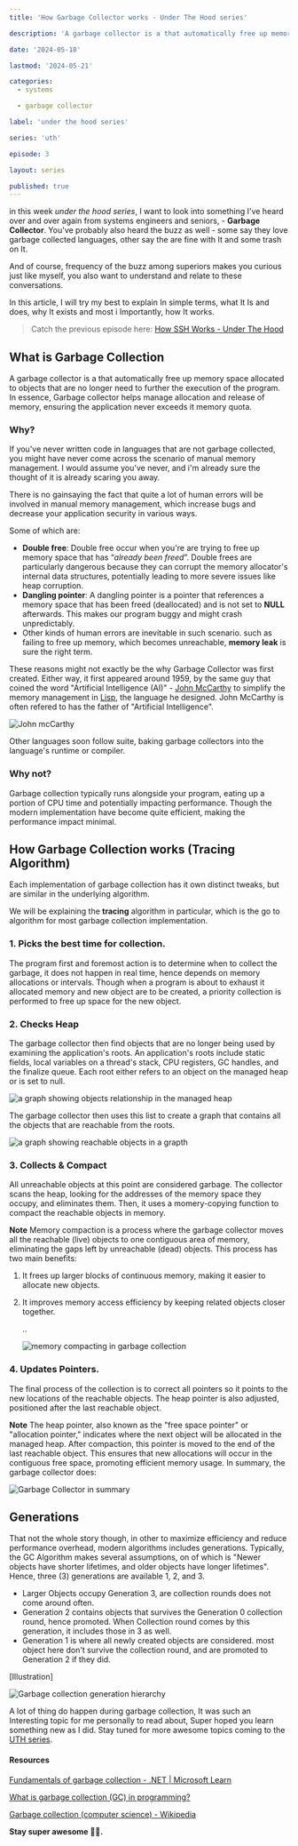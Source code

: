```yaml
---
title: 'How Garbage Collector works - Under The Hood series'

description: 'A garbage collector is a that automatically free up memory space allocated to objects that are no longer need to further the execution of the program.'

date: '2024-05-18'

lastmod: '2024-05-21'

categories:
  - systems

  - garbage collector

label: 'under the hood series'

series: 'uth'

episode: 3

layout: series

published: true
---
```


in this week _under the hood series_, I want to look into something I've heard over and over again from systems engineers and seniors, - **Garbage Collector**. You've probably also heard the buzz as well - some say they love garbage collected languages, other say the are fine with It and some trash on It.

And of course, frequency of the buzz among superiors makes you curious just like myself, you also want to understand and relate to these conversations.

In this article, I will try my best to explain In simple terms, what It Is and does, why It exists and most i
Importantly, how It works.

> Catch the previous episode here:
> [How SSH Works - Under The Hood](https://www.yaqeen.me/blog/how-ssh-works-under-the-hood)

## What is Garbage Collection

A garbage collector is a that automatically free up memory space allocated to objects that are no longer need to further the execution of the program.
In essence, Garbage collector helps manage allocation and release of memory, ensuring the application never exceeds it memory quota.

### Why?

If you've never written code in languages that are not garbage collected, you might have never come across the scenario of manual memory management. I would assume you've never, and i'm already sure the thought of it is already scaring you away.

There is no gainsaying the fact that quite a lot of human errors will be involved in manual memory management, which increase bugs and decrease your application security in various ways.

Some of which are:

- **Double free**:
  Double free occur when you're are trying to free up memory space that has “_already been freed_”. Double frees are particularly dangerous because they can corrupt the memory allocator's internal data structures, potentially leading to more severe issues like heap corruption.
- **Dangling pointer**:
  A dangling pointer is a pointer that references a memory space that has been freed (deallocated) and is not set to **NULL** afterwards. This makes our program buggy and might crash unpredictably.
- Other kinds of human errors are inevitable in such scenario. such as failing to free up memory, which becomes unreachable, **memory leak** is sure the right term.

These reasons might not exactly be the why Garbage Collector was first created. Either way, it first appeared around 1959, by the same guy that coined the word "Artificial Intelligence (AI)" - [John McCarthy](<https://en.wikipedia.org/wiki/John_McCarthy_(computer_scientist)>) to simplify the memory management in [Lisp](<https://en.wikipedia.org/wiki/Lisp_(programming_language)>), the language he designed. John McCarthy is often refered to has the father of "Artificial Intelligence".

![John mcCarthy](https://static.independent.co.uk/s3fs-public/thumbnails/image/2011/10/31/20/48-John-McCarthy-AP.jpg?quality=75&width=1250&crop=3%3A2%2Csmart&auto=webp)

Other languages soon follow suite, baking garbage collectors into the language's runtime or compiler.

### Why not?

Garbage collection typically runs alongside your program, eating up a portion of CPU time and potentially impacting performance. Though the modern implementation have become quite efficient, making the performance impact minimal.

## How Garbage Collection works (Tracing Algorithm)

Each implementation of garbage collection has it own distinct tweaks, but are similar in the underlying algorithm.

We will be explaining the **tracing** algorithm in particular, which is the go to algorithm for most garbage collection implementation.

### 1. Picks the best time for collection.

The program first and foremost action is to determine when to collect the garbage, it does not happen in real time, hence depends on memory allocations or intervals.
Though when a program is about to exhaust it allocated memory and new object are to be created, a priority collection is performed to free up space for the new object.

### 2. Checks Heap

The garbage collector then find objects that are no longer being used by examining the application's roots. An application's roots include static fields, local variables on a thread's stack, CPU registers, GC handles, and the finalize queue. Each root either refers to an object on the managed heap or is set to null.

![a graph showing objects relationship in the managed heap](https://paper-attachments.dropboxusercontent.com/s_0D93CE3324AFDB62F49B8CA5CBF3FAB80B10D6353DD4EC6DB71D6B0C521057D5_1719161794886_Screenshot+2024-06-23+at+17-00-32+Online+FlowChart++Diagrams+Editor+-+Mermaid+Live+Editor.png)

The garbage collector then uses this list to create a graph that contains all the objects that are reachable from the roots.

![a graph showing reachable objects in a grapth](https://paper-attachments.dropboxusercontent.com/s_0D93CE3324AFDB62F49B8CA5CBF3FAB80B10D6353DD4EC6DB71D6B0C521057D5_1719161813666_Screenshot+2024-06-23+at+17-06-18+Online+FlowChart++Diagrams+Editor+-+Mermaid+Live+Editor.png)

### 3. Collects & Compact

All unreachable objects at this point are considered garbage. The collector scans the heap, looking for the addresses of the memory space they occupy, and eliminates them.
Then, it uses a momery-copying function to compact the reachable objects in memory.

**Note**
Memory compaction is a process where the garbage collector moves all the reachable (live) objects to one contiguous area of memory, eliminating the gaps left by unreachable (dead) objects. This process has two main benefits:

1. It frees up larger blocks of continuous memory, making it easier to allocate new objects.

2. It improves memory access efficiency by keeping related objects closer together.

   ..

   ![memory compacting in garbage collection](https://paper-attachments.dropboxusercontent.com/s_0D93CE3324AFDB62F49B8CA5CBF3FAB80B10D6353DD4EC6DB71D6B0C521057D5_1719161885811_Screenshot+2024-06-23+at+17-57-49+Online+FlowChart++Diagrams+Editor+-+Mermaid+Live+Editor.png)

### 4. Updates Pointers.

The final process of the collection is to correct all pointers so it points to the new locations of the reachable objects.
The heap pointer is also adjusted, positioned after the last reachable object.

**Note**
The heap pointer, also known as the "free space pointer" or "allocation pointer," indicates where the next object will be allocated in the managed heap. After compaction, this pointer is moved to the end of the last reachable object. This ensures that new allocations will occur in the contiguous free space, promoting efficient memory usage.
In summary, the garbage collector does:

![Garbage Collector in summary](https://paper-attachments.dropboxusercontent.com/s_0D93CE3324AFDB62F49B8CA5CBF3FAB80B10D6353DD4EC6DB71D6B0C521057D5_1719162037291_Screenshot+2024-06-23+at+18-00-28+Online+FlowChart++Diagrams+Editor+-+Mermaid+Live+Editor.png)

## Generations

That not the whole story though, in other to maximize efficiency and reduce performance overhead, modern algorithms includes generations.
Typically, the GC Algorithm makes several assumptions, on of which is "Newer objects have shorter lifetimes, and older objects have longer lifetimes". Hence, three (3) generations are available 1, 2, and 3.

- Larger Objects occupy Generation 3, are collection rounds does not come around often.
- Generation 2 contains objects that survives the Generation 0 collection round, hence promoted. When Collection round comes by this generation, it includes those in 3 as well.
- Generation 1 is where all newly created objects are considered. most object here don't survive the collection round, and are promoted to Generation 2 if they did.

[Illustration]

![Garbage collection generation hierarchy](https://paper-attachments.dropboxusercontent.com/s_0D93CE3324AFDB62F49B8CA5CBF3FAB80B10D6353DD4EC6DB71D6B0C521057D5_1719162048707_Screenshot+2024-06-23+at+17-48-34+Online+FlowChart++Diagrams+Editor+-+Mermaid+Live+Editor.png)

A lot of thing do happen during garbage collection, It was such an Interesting topic for me personally to read about, Super hoped you learn something new as I did. Stay tuned for more awesome topics coming to the [UTH series](https://www.yaqeen.me/blog/series/uth).

#### Resources

[Fundamentals of garbage collection - .NET | Microsoft Learn](https://learn.microsoft.com/en-us/dotnet/standard/garbage-collection/fundamentals)

[What is garbage collection (GC) in programming?](https://www.techtarget.com/searchstorage/definition/garbage-collection)

[Garbage collection (computer science) - Wikipedia](<https://en.wikipedia.org/wiki/Garbage_collection_(computer_science)>)

**Stay super awesome 🫶🏾.**
